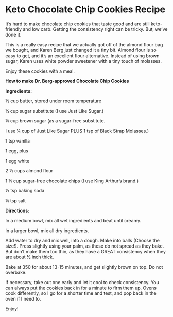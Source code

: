 # Keto Chocolate Chip Cookies Recipe

It’s hard to make chocolate chip cookies that taste good and are still keto-friendly and low carb. Getting the consistency right can be tricky. But, we’ve done it. 

This is a really easy recipe that we actually got off of the almond flour bag we bought, and Karen Berg just changed it a tiny bit. Almond flour is so easy to get, and it’s an excellent flour alternative. Instead of using brown sugar, Karen uses white powder sweetener with a tiny touch of molasses. 

Enjoy these cookies with a meal.  

**How to make Dr. Berg-approved Chocolate Chip Cookies**

**Ingredients:**

½ cup butter, stored under room temperature

¼ cup sugar substitute (I use Just Like Sugar.)

¼ cup brown sugar (as a sugar-free substitute.

I use ¼ cup of Just Like Sugar PLUS 1 tsp of Black Strap Molasses.)

1 tsp vanilla

1 egg, plus

1 egg white

2 ½ cups almond flour

1 ¼ cup sugar-free chocolate chips (I use King Arthur’s brand.)

½ tsp baking soda

¼ tsp salt

**Directions:**

In a medium bowl, mix all wet ingredients and beat until creamy.

In a larger bowl, mix all dry ingredients.

Add water to dry and mix well, into a dough. Make into balls (Choose the size!). Press slightly using your palm, as these do not spread as they bake. But don’t make them too thin, as they have a GREAT consistency when they are about ½ inch thick.

Bake at 350 for about 13-15 minutes, and get slightly brown on top. Do not overbake. 

If necessary, take out one early and let it cool to check consistency. You can always put the cookies back in for a minute to firm them up. Ovens cook differently, so I go for a shorter time and test, and pop back in the oven if I need to.

Enjoy!